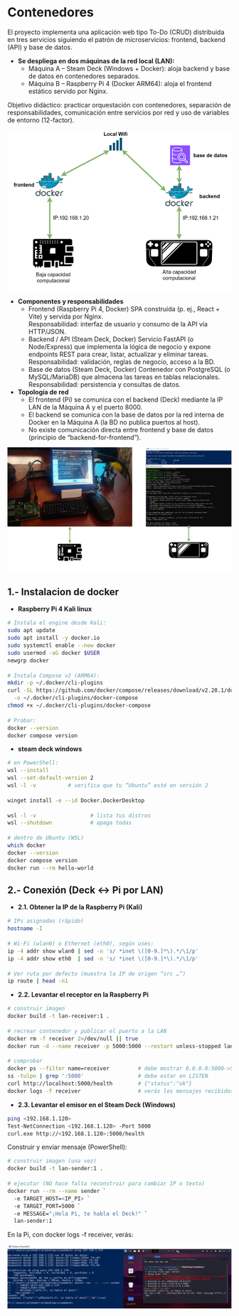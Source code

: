 # Contenedores

El proyecto implementa una aplicación web tipo To-Do (CRUD) distribuida en tres servicios siguiendo el patrón de microservicios: frontend, backend (API) y base de datos.
- **Se despliega en dos máquinas de la red local (LAN):**
  - Máquina A – Steam Deck (Windows + Docker): aloja backend y base de datos en contenedores separados.
  - Máquina B – Raspberry Pi 4 (Docker ARM64): aloja el frontend estático servido por Nginx.

Objetivo didáctico: practicar orquestación con contenedores, separación de responsabilidades, comunicación entre servicios por red y uso de variables de entorno (12-factor).

![explicacion imagen](../Imagenes/InformacionGeneral.png)

- **Componentes y responsabilidades**
  - Frontend (Raspberry Pi 4, Docker) SPA construida (p. ej., React + Vite) y servida por Nginx.  
    Responsabilidad: interfaz de usuario y consumo de la API vía HTTP/JSON.  
  - Backend / API (Steam Deck, Docker) Servicio FastAPI (o Node/Express) que implementa la lógica de negocio y expone endpoints REST para crear, listar, actualizar y eliminar tareas.  
    Responsabilidad: validación, reglas de negocio, acceso a la BD.  
  - Base de datos (Steam Deck, Docker) Contenedor con PostgreSQL (o MySQL/MariaDB) que almacena las tareas en tablas relacionales.  
    Responsabilidad: persistencia y consultas de datos.  
- **Topología de red**
  - El frontend (Pi) se comunica con el backend (Deck) mediante la IP LAN de la Máquina A y el puerto 8000.
  - El backend se comunica con la base de datos por la red interna de Docker en la Máquina A (la BD no publica puertos al host).
  - No existe comunicación directa entre frontend y base de datos (principio de “backend-for-frontend”).

![explicacion imagen](../Imagenes/DockerInstalado.png)

## 1.- Instalacion de docker
- **Raspberry Pi 4 Kali linux**
```bash
# Instala el engine desde Kali:
sudo apt update
sudo apt install -y docker.io
sudo systemctl enable --now docker
sudo usermod -aG docker $USER
newgrp docker

# Instala Compose v2 (ARM64):
mkdir -p ~/.docker/cli-plugins
curl -SL https://github.com/docker/compose/releases/download/v2.28.1/docker-compose-linux-armv7 \
  -o ~/.docker/cli-plugins/docker-compose
chmod +x ~/.docker/cli-plugins/docker-compose

# Probar:
docker --version
docker compose version

``` 
- **steam deck windows**

```bash
# en PowerShell:
wsl --install
wsl --set-default-version 2
wsl -l -v          # verifica que tu “Ubuntu” esté en versión 2

winget install -e --id Docker.DockerDesktop

wsl -l -v                 # lista tus distros
wsl --shutdown            # apaga todas

# dentro de Ubuntu (WSL)
which docker
docker --version
docker compose version
docker run --rm hello-world

``` 
## 2.- Conexión (Deck ↔ Pi por LAN)
- **2.1. Obtener la IP de la Raspberry Pi (Kali)**

```bash
# IPs asignadas (rápido)
hostname -I

# Wi-Fi (wlan0) o Ethernet (eth0), según uses:
ip -4 addr show wlan0 | sed -n 's/ *inet \([0-9.]*\).*/\1/p'
ip -4 addr show eth0  | sed -n 's/ *inet \([0-9.]*\).*/\1/p'

# Ver ruta por defecto (muestra la IP de origen “src …”)
ip route | head -n1
``` 
- **2.2. Levantar el receptor en la Raspberry Pi**

```bash
# construir imagen
docker build -t lan-receiver:1 .

# recrear contenedor y publicar el puerto a la LAN
docker rm -f receiver 2>/dev/null || true
docker run -d --name receiver -p 5000:5000 --restart unless-stopped lan-receiver:1

# comprobar
docker ps --filter name=receiver         # debe mostrar 0.0.0.0:5000->5000
ss -tulpn | grep ':5000'                 # debe estar en LISTEN
curl http://localhost:5000/health        # {"status":"ok"}
docker logs -f receiver                  # verás los mensajes recibidos

``` 
- **2.3. Levantar el emisor en el Steam Deck (Windows)**

```bash
ping <192.168.1.120>
Test-NetConnection <192.168.1.120> -Port 5000
curl.exe http://<192.168.1.120>:5000/health
``` 
Construir y enviar mensaje (PowerShell):

```bash
# construir imagen (una vez)
docker build -t lan-sender:1 .

# ejecutar (NO hace falta reconstruir para cambiar IP o texto)
docker run --rm --name sender `
  -e TARGET_HOST=<IP_PI> `
  -e TARGET_PORT=5000 `
  -e MESSAGE="¡Hola Pi, te habla el Deck!" `
  lan-sender:1
``` 
En la Pi, con docker logs -f receiver, verás:

![explicacion imagen](../Imagenes/ConexionDispositivos.png)